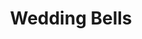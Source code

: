 ---
title: Wedding Bells
year: 1923
opening_date: 1923-12-21
closing_date: 
layout: productions
image:
image_caption:
image_credit:
playbill:
category:
Theatre: Theatre Jacksonville
cast:
  Wedding Bells: 
    - Dick Grether
    - Dore' Beauchamp-Nobbs
    - E.S. Beauchamp-Nobbs
    - Francis Greenwood
    - Irene Lecks Haile
    - James Royall
    - Marguerite Coffee Chiasson
    - Nadia Richardson
    - Wm. T. McCaffrey
crew:
  Director: Harrison Gibbs Prentice
  Scene Painting: Harrison Gibbs Prentice
  Scene Setting: 
    - Mrs. Fred Mullikin
    - Mrs. Jno. F. Porter
external_links:
---